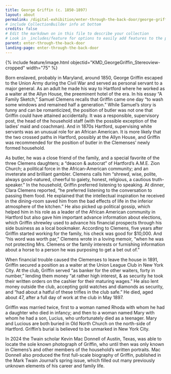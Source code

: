 ```yaml
---
title: George Griffin (c. 1850-1897)
layout: about
permalink: /digital-exhibition/enter-through-the-back-door/george-griffin.html
# include CollectionBuilder info at bottom
credits: false
# Edit the markdown on in this file to describe your collection
# Look in _includes/feature for options to easily add features to the page
parent: enter-through-the-back-door
landing-page: enter-through-the-back-door
---
```


{% include feature/image.html objectid="KMD_GeorgeGriffin_Stereoview-cropped" width="75" %}

Born enslaved, probably in Maryland, around 1850, George Griffin escaped to the Union Army during the Civil War and served as personal servant to a major general. As an adult he made his way to Hartford where he worked as a waiter at the Allyn House, the preeminent hotel of the era. In his essay “A Family Sketch,” Samuel Clemens recalls that Griffin came one day “to wash some windows and remained half a generation.” While Samuel’s story is funny and can be romanticized, the position of butler was not one that Griffin could have attained accidentally. It was a responsible, supervisory post, the head of the household staff (with the possible exception of the ladies’ maid and coachman). And in 1870s Hartford, supervising white servants was an unusual role for an African American. It is more likely that the two crossed paths in Hartford, possibly at the Allyn House, and Griffin was recommended for the position of butler in the Clemenses’ newly formed household. 

As butler, he was a close friend of the family, and a special favorite of the three Clemens daughters; a “deacon & autocrat” of Hartford’s A.M.E. Zion Church; a political force in the African-American community; and an inveterate and brilliant gambler. Clemens calls him “shrewd, wise, polite, always good-natured, cheerful to gaiety, honest, religious, a cautious truth-speaker.” 
In the household, Griffin preferred listening to speaking. At dinner, Clara Clemens reported, “he preferred listening to the conversation to passing them food. He explained that the intellectual inspiration he received in the dining-room saved him from the bad effects of life in the inferior atmosphere of the kitchen.” He also picked up political gossip, which helped him in his role as a leader of the African American community in Hartford but also gave him important advance information about elections, which Griffin shrewley used to advance his financial prospects through his side business as a local bookmaker. According to Clemens, five years after Griffin started working for the family, his check was good for $10,000.  And “his word was worth par,” Clemens wrote in a loving memoir, “when he was not protecting Mrs. Clemens or the family interests or furnishing information about a horse to a person he was purposing to get a bet out of.” 

When financial trouble caused the Clemenses to leave the house in 1891, Griffin secured a position as a waiter at the Union League Club in New York City. At the club, Griffin served “as banker for the other waiters, forty in number,” lending them money “at rather high interest, & as security he took their written orders on the cashier for their maturing wages.” He also lent money outside the club, accepting gold watches and diamonds as security, and “had about a hatful of these trifles in the club safe.” He died, aged about 47, after a full day of work at the club in May 1897.

Griffin was married twice, first to a woman named Rhoda with whom he had a daughter who died in infancy; and then to a woman named Mary with whom he had a son, Lucius, who unfortunately died as a teenager. Mary and Lucious are both buried in Old North Church on the north-side of Hartford. Griffin’s burial is believed to be unmarked in New York City. 

In 2024 the Twain scholar Kevin Mac Donnell of Austin, Texas, was able to locate the sole known photograph of Griffin, who until then was only known in Clemens’s and other members of the household’s written portraits. Mac Donnell also produced the first full-scale biography of Griffin, published in the Mark Twain Journal’s spring issue, which filled out many previously unknown elements of his career and family life. 